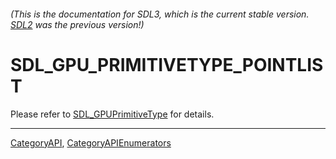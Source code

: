 ###### (This is the documentation for SDL3, which is the current stable version. [SDL2](https://wiki.libsdl.org/SDL2/) was the previous version!)
# SDL_GPU_PRIMITIVETYPE_POINTLIST

Please refer to [SDL_GPUPrimitiveType](SDL_GPUPrimitiveType) for details.

----
[CategoryAPI](CategoryAPI), [CategoryAPIEnumerators](CategoryAPIEnumerators)

